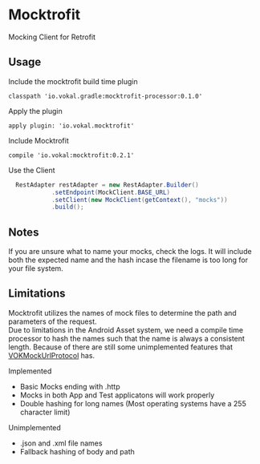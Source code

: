 Mocktrofit
==========

Mocking Client for Retrofit

Usage
-----

Include the mocktrofit build time plugin

```
classpath 'io.vokal.gradle:mocktrofit-processor:0.1.0'
```

Apply the plugin

```
apply plugin: 'io.vokal.mocktrofit'
```

Include Mocktrofit

```
compile 'io.vokal:mocktrofit:0.2.1'
```

Use the Client

```java
  RestAdapter restAdapter = new RestAdapter.Builder()
            .setEndpoint(MockClient.BASE_URL)
            .setClient(new MockClient(getContext(), "mocks"))
            .build();
```

Notes
----
If you are unsure what to name your mocks, check the logs.  It will include both the expected name and the hash incase the filename is too long for your file system.


Limitations
-----

Mocktrofit utilizes the names of mock files to determine the path and parameters of the request.  
Due to limitations in the Android Asset system, we need a compile time processor to hash the names such that the name is always a consistent length.
Because of there are still some unimplemented features that [VOKMockUrlProtocol](https://github.com/vokal/VOKMockUrlProtocol) has.

Implemented

 * Basic Mocks ending with .http
 * Mocks in both App and Test applicatons will work properly
 * Double hashing for long names (Most operating systems have a 255 character limit)

Unimplemented

 * .json and .xml file names
 * Fallback hashing of body and path
